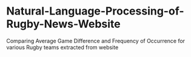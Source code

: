 # Natural-Language-Processing-of-Rugby-News-Website
Comparing Average Game Difference and Frequency of Occurrence for various Rugby teams extracted from website
